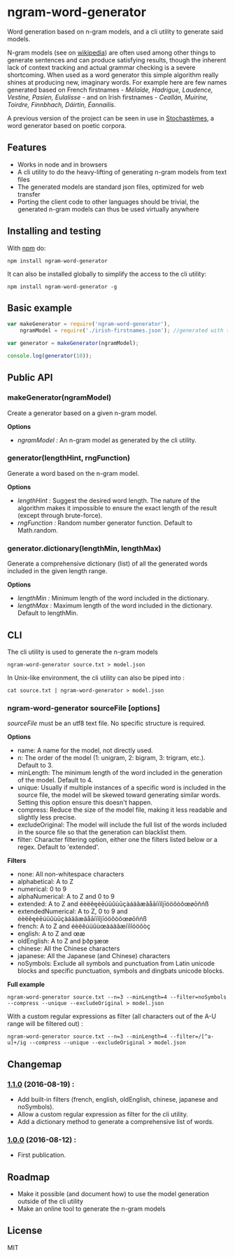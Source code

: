 # ngram-word-generator

Word generation based on n-gram models, and a cli utility to generate said models.

N-gram models (see on [wikipedia](https://en.wikipedia.org/wiki/N-gram)) are often used among other things to generate sentences and can produce satisfying results, though the inherent lack of context tracking and actual grammar checking is a severe shortcoming.
When used as a word generator this simple algorithm really shines at producing new, imaginary words. For example here are few names generated based on French firstnames - *Mélaïde, Hadrigue, Laudence, Vestine, Pasien, Eulalisse* - and on Irish firstnames - *Ceallán, Muiríne, Toirdre, Finnbhach, Dáirtín, Éannailís*.

A previous version of the project can be seen in use in [Stochastèmes](http://www.kchapelier.com/stochastemes/), a word generator based on poetic corpora.

## Features

 - Works in node and in browsers
 - A cli utility to do the heavy-lifting of generating n-gram models from text files
 - The generated models are standard json files, optimized for web transfer
 - Porting the client code to other languages should be trivial, the generated n-gram models can thus be used virtually anywhere

## Installing and testing

With [npm](http://npmjs.org) do:

```
npm install ngram-word-generator
```

It can also be installed globally to simplify the access to the cli utility:

```
npm install ngram-word-generator -g
```

## Basic example

```js
var makeGenerator = require('ngram-word-generator'),
    ngramModel = require('./irish-firstnames.json'); //generated with the cli utility

var generator = makeGenerator(ngramModel);

console.log(generator(10));
```

## Public API

### makeGenerator(ngramModel)

Create a generator based on a given n-gram model.

**Options**

 - *ngramModel :* An n-gram model as generated by the cli utility.

### generator(lengthHint, rngFunction)

Generate a word based on the n-gram model.

**Options**

 - *lengthHint :* Suggest the desired word length. The nature of the algorithm makes it impossible to ensure the exact length of the result (except through brute-force).
 - *rngFunction :* Random number generator function. Default to Math.random.

### generator.dictionary(lengthMin, lengthMax)

Generate a comprehensive dictionary (list) of all the generated words included in the given length range.

**Options**

 - *lengthMin :* Minimum length of the word included in the dictionary.
 - *lengthMax :* Maximum length of the word included in the dictionary. Default to lengthMin.

## CLI

The cli utility is used to generate the n-gram models

`ngram-word-generator source.txt > model.json`

In Unix-like environment, the cli utility can also be piped into :

`cat source.txt | ngram-word-generator > model.json`

### ngram-word-generator sourceFile [options]

*sourceFile* must be an utf8 text file. No specific structure is required.

**Options**

 - name: A name for the model, not directly used.
 - n: The order of the model (1: unigram, 2: bigram, 3: trigram, etc.). Default to 3.
 - minLength: The minimum length of the word included in the generation of the model. Default to 4.
 - unique: Usually if multiple instances of a specific word is included in the source file, the model will be skewed toward generating similar words. Setting this option ensure this doesn't happen.
 - compress: Reduce the size of the model file, making it less readable and slightly less precise.
 - excludeOriginal: The model will include the full list of the words included in the source file so that the generation can blacklist them.
 - filter: Character filtering option, either one the filters listed below or a regex. Default to 'extended'.

**Filters**

 - none: All non-whitespace characters
 - alphabetical: A to Z
 - numerical: 0 to 9
 - alphaNumerical: A to Z and 0 to 9
 - extended: A to Z and éèëêęėēúüûùūçàáäâæãåāíïìîįīóöôòõœøōñńß
 - extendedNumerical: A to Z, 0 to 9 and éèëêęėēúüûùūçàáäâæãåāíïìîįīóöôòõœøōñńß
 - french: A to Z and éèëêúüûùœàáäâæíïìîóöôòç
 - english: A to Z and œæ
 - oldEnglish: A to Z and þðƿȝæœ
 - chinese: All the Chinese characters
 - japanese: All the Japanese (and Chinese) characters
 - noSymbols: Exclude all symbols and punctuation from Latin unicode blocks and specific punctuation, symbols and dingbats unicode blocks.

**Full example**

```
ngram-word-generator source.txt --n=3 --minLength=4 --filter=noSymbols --compress --unique --excludeOriginal > model.json
```

With a custom regular expressions as filter (all characters out of the A-U range will be filtered out) :

```
ngram-word-generator source.txt --n=3 --minLength=4 --filter=/[^a-u]+/ig --compress --unique --excludeOriginal > model.json
```

## Changemap

### [1.1.0](https://github.com/kchapelier/ngram-word-generator/tree/1.1.0) (2016-08-19) :

 * Add built-in filters (french, english, oldEnglish, chinese, japanese and noSymbols).
 * Allow a custom regular expression as filter for the cli utility.
 * Add a dictionary method to generate a comprehensive list of words.

### [1.0.0](https://github.com/kchapelier/ngram-word-generator/tree/1.0.0) (2016-08-12) :

 * First publication.

## Roadmap

 - Make it possible (and document how) to use the model generation outside of the cli utility
 - Make an online tool to generate the n-gram models

## License

MIT
